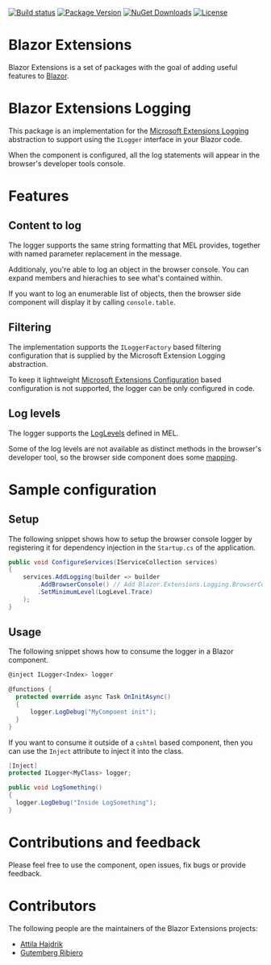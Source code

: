 [![Build status](https://dotnet-ci.visualstudio.com/DotnetCI/_apis/build/status/Blazor-Extensions-Logging-CI?branch=master)](https://dotnet-ci.visualstudio.com/DotnetCI/_build/latest?definitionId=10&branch=master)
[![Package Version](https://img.shields.io/nuget/v/Blazor.Extensions.Logging.svg)](https://www.nuget.org/packages/Blazor.Extensions.Logging)
[![NuGet Downloads](https://img.shields.io/nuget/dt/Blazor.Extensions.Logging.svg)](https://www.nuget.org/packages/Blazor.Extensions.Logging)
[![License](https://img.shields.io/github/license/BlazorExtensions/Logging.svg)](https://github.com/BlazorExtensions/Logging/blob/master/LICENSE)

# Blazor Extensions

Blazor Extensions is a set of packages with the goal of adding useful features to [Blazor](https://blazor.net).

# Blazor Extensions Logging

This package is an implementation for the [Microsoft Extensions Logging](https://github.com/aspnet/Logging) abstraction to support
using the ```ILogger``` interface in your Blazor code.

When the component is configured, all the log statements will appear in the browser's developer tools console.

# Features

## Content to log

The logger supports the same string formatting that MEL provides, together with named parameter replacement in the message.

Additionaly, you're able to log an object in the browser console. You can expand members and hierachies to see what's contained within.

If you want to log an enumerable list of objects, then the browser side component will display it by calling ```console.table```.

## Filtering

The implementation supports the ```ILoggerFactory``` based filtering configuration that is supplied by the Microsoft Extension Logging abstraction.

To keep it lightweight [Microsoft Extensions Configuration](https://github.com/aspnet/Configuration) based configuration is not supported, the logger can be only configured in code.

## Log levels

The logger supports the [LogLevels](https://github.com/aspnet/Logging/blob/dev/src/Microsoft.Extensions.Logging.Abstractions/LogLevel.cs) defined in MEL.

Some of the log levels are not available as distinct methods in the browser's developer tool, so the browser side component does some [mapping](https://github.com/BlazorExtensions/Logging/blob/master/src/Blazor.Extensions.Logging.JS/src/Initialize.ts#L35).

# Sample configuration

## Setup

The following snippet shows how to setup the browser console logger by registering it for dependency injection in the ```Startup.cs``` of the application.

```c#
public void ConfigureServices(IServiceCollection services)
{
    services.AddLogging(builder => builder
        .AddBrowserConsole() // Add Blazor.Extensions.Logging.BrowserConsoleLogger
        .SetMinimumLevel(LogLevel.Trace)
    );
}
```

## Usage

The following snippet shows how to consume the logger in a Blazor component.

```c#
@inject ILogger<Index> logger

@functions {
  protected override async Task OnInitAsync()
  {
      logger.LogDebug("MyCompoent init");
  }
}
```

If you want to consume it outside of a ```cshtml``` based component, then you can use the ```Inject``` attribute to inject it into the class.

```c#
[Inject]
protected ILogger<MyClass> logger;

public void LogSomething()
{
  logger.LogDebug("Inside LogSomething");
}
```

# Contributions and feedback

Please feel free to use the component, open issues, fix bugs or provide feedback.

# Contributors

The following people are the maintainers of the Blazor Extensions projects:

- [Attila Hajdrik](https://github.com/attilah)
- [Gutemberg Ribiero](https://github.com/galvesribeiro)
